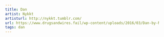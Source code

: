 ```yaml
---
title: Dan
artist: Nykkt
artisturl: http://nykkt.tumblr.com/
url: https://www.drugsandwires.fail/wp-content/uploads/2016/03/Dan-by-Nykkt.png
tags: dan
---
```

